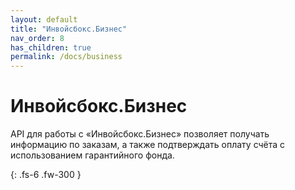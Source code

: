 ```yaml
---
layout: default
title: "Инвойсбокс.Бизнес"
nav_order: 8
has_children: true
permalink: /docs/business
---
```


# Инвойсбокс.Бизнес

API для работы с &laquo;Инвойсбокс.Бизнес&raquo; позволяет получать информацию по заказам, а также
подтверждать оплату счёта с использованием гарантийного фонда.


{: .fs-6 .fw-300 }
